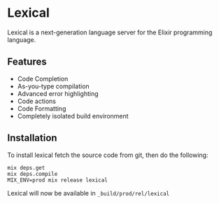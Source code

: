 # Lexical

Lexical is a next-generation language server for the Elixir programming language.

## Features

  * Code Completion
  * As-you-type compilation
  * Advanced error highlighting
  * Code actions
  * Code Formatting
  * Completely isolated build environment
  
## Installation
To install lexical fetch the source code from git, then do the following:

 ```
 mix deps.get
 mix deps.compile
 MIX_ENV=prod mix release lexical
 ```
 
 Lexical will now be available in `_build/prod/rel/lexical`
 

